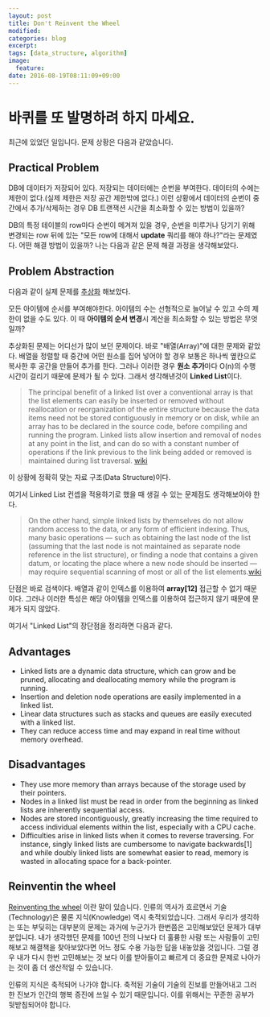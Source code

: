 ```yaml
---
layout: post
title: Don't Reinvent the Wheel
modified:
categories: blog
excerpt:
tags: [data_structure, algorithm]
image:
  feature:
date: 2016-08-19T08:11:09+09:00
---
```


# 바퀴를 또 발명하려 하지 마세요.

최근에 있었던 일입니다. 문제 상황은 다음과 같았습니다.

## Practical Problem
DB에 데이터가 저장되어 있다. 저장되는 데이터에는 순번을 부여한다. 데이터의 수에는 제한이 없다.(실제 제한은 저장 공간 제한밖에 없다.) 이런 상황에서 데이터의 순번이 중간에서 추가/삭제하는 경우 DB 트랜잭션 시간을 최소화할 수 있는 방법이 있을까?

DB의 특정 테이블의 row마다 순번이 메겨져 있을 경우, 순번을 미루거나 당기기 위해 변경되는 row 뒤에 있는 "모든 row에 대해서 **update** 쿼리를 해야 하나?"라는 문제였다. 어떤 해결 방법이 있을까? 나는 다음과 같은 문제 해결 과정을 생각해보았다.


## Problem Abstraction
다음과 같이 실제 문제를 [추상화](https://ko.wikipedia.org/wiki/%EC%B6%94%EC%83%81%ED%99%94_(%EC%BB%B4%ED%93%A8%ED%84%B0_%EA%B3%BC%ED%95%99)) 해보았다.

모든 아이템에 순서를 부여해야한다. 아이템의 수는 선형적으로 늘어날 수 있고 수의 제한이 없을 수도 있다. 이 때 **아이템의 순서 변경**시 계산을 최소화할 수 있는 방법은 무엇일까?

추상화된 문제는 어디선가 많이 보던 문제이다. 바로 "배열(Array)"에 대한 문제와 같았다. 배열을 정렬할 때 중간에 어떤 원소를 집어 넣어야 할 경우 보통은 하나씩 옆칸으로 복사한 후 공간을 만들어 추가를 한다. 그러나 이러한 경우 **원소 추가**마다 O(n)의 수행 시간이 걸리기 때문에 문제가 될 수 있다. 그래서 생각해낸것이 **Linked List**이다.


> The principal benefit of a linked list over a conventional array is that the list elements can easily be inserted or removed without reallocation or reorganization of the entire structure because the data items need not be stored contiguously in memory or on disk, while an array has to be declared in the source code, before compiling and running the program. Linked lists allow insertion and removal of nodes at any point in the list, and can do so with a constant number of operations if the link previous to the link being added or removed is maintained during list traversal.
[wiki](https://en.wikipedia.org/wiki/Linked_list)

이 상황에 정확히 맞는 자료 구조(Data Structure)이다.

여기서 Linked List 컨셉을 적용하기로 했을 때 생길 수 있는 문제점도 생각해보아야 한다.

> On the other hand, simple linked lists by themselves do not allow random access to the data, or any form of efficient indexing. Thus, many basic operations — such as obtaining the last node of the list (assuming that the last node is not maintained as separate node reference in the list structure), or finding a node that contains a given datum, or locating the place where a new node should be inserted — may require sequential scanning of most or all of the list elements.[wiki](https://en.wikipedia.org/wiki/Linked_list)

단점은 바로 검색이다. 배열과 같이 인덱스를 이용하여 **array[12]** 접근할 수 없기 때문이다. 그러나 이러한 특성은 해당 아이템을 인덱스를 이용하여 접근하지 않기 때문에 문제가 되지 않았다.

여기서 "Linked List"의 장단점을 정리하면 다음과 같다.

## Advantages
- Linked lists are a dynamic data structure, which can grow and be pruned, allocating and deallocating memory while the program is running.
- Insertion and deletion node operations are easily implemented in a linked list.
- Linear data structures such as stacks and queues are easily executed with a linked list.
- They can reduce access time and may expand in real time without memory overhead.
## Disadvantages
- They use more memory than arrays because of the storage used by their pointers.
- Nodes in a linked list must be read in order from the beginning as linked lists are inherently sequential access.
- Nodes are stored incontiguously, greatly increasing the time required to access individual elements within the list, especially with a CPU cache.
- Difficulties arise in linked lists when it comes to reverse traversing. For instance, singly linked lists are cumbersome to navigate backwards[1] and while doubly linked lists are somewhat easier to read, memory is wasted in allocating space for a back-pointer.


## Reinventin the wheel 

[Reinventing the wheel](https://en.wikipedia.org/wiki/Reinventing_the_wheel) 이란 말이 있습니다. 인류의 역사가 흐르면서 기술(Technology)은 물론 지식(Knowledge) 역시 축적되었습니다. 그래서 우리가 생각하는 또는 부딪히는 대부분의 문제는 과거에 누군가가 한번쯤은 고민해보았던 문제가 대부분입니다. 내가 생각했던 문제를 100년 전의 나보다 더 훌륭한 사람 또는 사람들이 고민해보고 해결책을 찾아보았다면 어느 정도 수용 가능한 답을 내놓았을 것입니다. 그럴 경우 내가 다시 한번 고민해보는 것 보다 이를 받아들이고 빠르게 더 중요한 문제로 나아가는 것이 좀 더 생산적일 수 있습니다.

인류의 지식은 축적되어 나가야 합니다. 축적된 기술이 기술의 진보를 만들어내고 그러한 진보가 인간의 행복 증진에 쓰일 수 있기 때문입니다. 이를 위해서는 꾸준한 공부가 뒷받침되어야 합니다.
